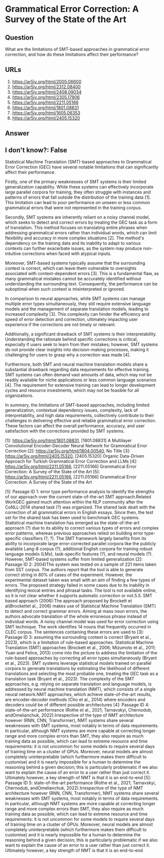 # Grammatical Error Correction: A Survey of the State of the Art

## Question

What are the limitations of SMT-based approaches in grammatical error correction, and how do these limitations affect their performance?

## URLs

1. https://ar5iv.org/html/2005.06600
2. https://ar5iv.org/html/2312.08400
3. https://ar5iv.org/html/2408.09034
4. https://ar5iv.org/html/2305.17906
5. https://ar5iv.org/html/2211.05166
6. https://ar5iv.org/html/1801.08831
7. https://ar5iv.org/html/1605.06353
8. https://ar5iv.org/html/2405.15320

## Answer

## I don't know?: False

Statistical Machine Translation (SMT)-based approaches to Grammatical Error Correction (GEC) have several notable limitations that can significantly affect their performance. 

Firstly, one of the primary weaknesses of SMT systems is their limited generalization capability. While these systems can effectively incorporate large parallel corpora for training, they often struggle with instances and patterns of errors that fall outside the distribution of the training data [1]. This limitation can lead to poor performance on unseen or less common grammatical errors that were not represented in the training corpus.

Secondly, SMT systems are inherently reliant on a noisy channel model, which seeks to detect and correct errors by treating the GEC task as a form of translation. This method focuses on translating entire phrases when addressing grammatical errors rather than individual words, which can limit flexibility and accuracy in more complex situations [2]. The method's dependency on the training data and its inability to adapt to various contexts can further exacerbate issues, as the system may produce non-intuitive corrections when faced with atypical inputs.

Moreover, SMT-based systems typically assume that the surrounding context is correct, which can leave them vulnerable to oversights associated with context-dependent errors [3]. This is a fundamental flaw, as many grammatical mistakes cannot be accurately identified without understanding the surrounding text. Consequently, the performance can be suboptimal when such context is misinterpreted or ignored.

In comparison to neural approaches, while SMT systems can manage multiple error types simultaneously, they still require extensive language models and the management of separate translation models, leading to increased complexity [3]. This complexity can hinder the efficiency and speed of error detection and correction, ultimately impacting user experience if the corrections are not timely or relevant.

Additionally, a significant drawback of SMT systems is their interpretability. Understanding the rationale behind specific corrections is critical, especially if users seek to learn from their mistakes; however, SMT systems do not provide clear insights into decision-making processes, making it challenging for users to grasp why a correction was made [4].

Furthermore, both SMT and neural machine translation models share a substantial drawback regarding data requirements for effective training. SMT systems can often demand vast amounts of data, which may not be readily available for niche applications or less common language scenarios [4]. The requirement for extensive training can lead to longer development cycles and resource investments, which may not be feasible for all organizations.

In summary, the limitations of SMT-based approaches, including limited generalization, contextual dependency issues, complexity, lack of interpretability, and high data requirements, collectively contribute to their challenges in delivering effective and reliable grammatical error correction. These factors can affect the overall performance, accuracy, and user satisfaction with the corrections provided by SMT systems.

[1]: https://ar5iv.org/html/1801.08831, [1801.08831] A Multilayer Convolutional Encoder-Decoder Neural Network for Grammatical Error Correction
[2]: https://ar5iv.org/html/1804.00540, No Title
[3]: https://ar5iv.org/html/2405.15320, [2405.15320] Organic Data-Driven Approach for Turkish Grammatical Error Correction and LLMs
[4]: https://ar5iv.org/html/2211.05166, [2211.05166] Grammatical Error Correction: A Survey of the State of the Art
[5]: https://ar5iv.org/html/2211.05166, [2211.05166] Grammatical Error Correction: A Survey of the State of the Art

[1]: Passage ID 1: error type performance analysis to identify the strengths of our approach over the current state-of-the-art SMT approach.Related WorkGEC gained much attention within the NLP community after the CoNLL-2014 shared task (?) was organized. The shared task dealt with the correction of all grammatical errors in English essays. Since then, the test set for the shared task has been used to benchmark GEC systems. Statistical machine translation has emerged as the state-of-the-art approach (?) due to its ability to correct various types of errors and complex error patterns, whereas previous approaches relied on building error type-specific classifiers (?; ?). The SMT framework largely benefits from its ability to incorporate large error-corrected parallel corpora like the publicly available Lang-8 corpus (?), additional English corpora for training robust language models (LMs), task-specific features (?), and neural models (?). However, SMT-based systems suffer from limited generalization
[2]: Passage ID 2: 2004)The system was tested on a sample of 221 items taken from SST corpus. The authors report that the tool is able to generate correct string in 80% of cases of the experiment. However, the experimental dataset taken was small with an aim of finding a few types of errors. The proposed strategy failed in some cases due to its inability in identifying lexical entries and phrasal tasks. The tool is not available online, so it is not clear whether it supports automatic correction or not.5.5. SMT based approach (2006):The approach proposed by Brockett et al(Brockettet al., 2006) makes use of Statistical Machine Translation (SMT) to detect and correct grammar errors. Aiming at mass noun errors, the authors advocate translation of the whole erroneous phrase instead of individual words. A noisy channel model was used for error correction using SMT technique. The work identifies 14 nouns that frequently occurred in CLEC corpus. The sentences containing these errors are used to
[3]: Passage ID 3: assuming the surrounding context is correct (Bryant et al., 2023), which is a limitation of rule-based approaches. Statistical Machine Translation (SMT) approaches (Brockett et al., 2006; Mizumoto et al., 2011; Yuan and Felice, 2013) come into the picture to address the limitation of the rule-based approaches by correcting all error types simultaneously (Bryant et al., 2023). SMT systems leverage statistical models trained on parallel corpora to generate translations by estimating the likelihood of different translations and selecting the most probable one, treating the GEC task as a translation task (Bryant et al., 2023). The complexity of the SMT approaches, e.g. relying on separate translation and language models, is addressed by neural machine translation (NMT), which consists of a single neural network.NMT approaches, which achieve state-of-the-art results, are encoder-decoder methods (Cho et al., 2014) where encoders and decoders could be of different possible architectures
[4]: Passage ID 4: state-of-the-art performance (Rothe et al., 2021; Tarnavskyi, Chernodub, andOmelianchuk, 2022).Irrespective of the type of NMT architecture however (RNN, CNN, Transformer), NMT systems share several weaknesses with SMT systems, most notably in terms of data requirements. In particular, although NMT systems are more capable at correcting longer range and more complex errors than SMT, they also require as much training data as possible, which can lead to extreme resource and time requirements: it is not uncommon for some models to require several days of training time on a cluster of GPUs. Moreover, neural models are almost completely uninterpretable (which furthermore makes them difficult to customise) and it is nearly impossible for a human to determine the reasoning behind a given decision; this is particularly problematic if we also want to explain the cause of an error to a user rather than just correct it. Ultimately however, a key strength of NMT is that it is an end-to-end
[5]: Passage ID 5: state-of-the-art performance (Rothe et al., 2021; Tarnavskyi, Chernodub, andOmelianchuk, 2022).Irrespective of the type of NMT architecture however (RNN, CNN, Transformer), NMT systems share several weaknesses with SMT systems, most notably in terms of data requirements. In particular, although NMT systems are more capable at correcting longer range and more complex errors than SMT, they also require as much training data as possible, which can lead to extreme resource and time requirements: it is not uncommon for some models to require several days of training time on a cluster of GPUs. Moreover, neural models are almost completely uninterpretable (which furthermore makes them difficult to customise) and it is nearly impossible for a human to determine the reasoning behind a given decision; this is particularly problematic if we also want to explain the cause of an error to a user rather than just correct it. Ultimately however, a key strength of NMT is that it is an end-to-end